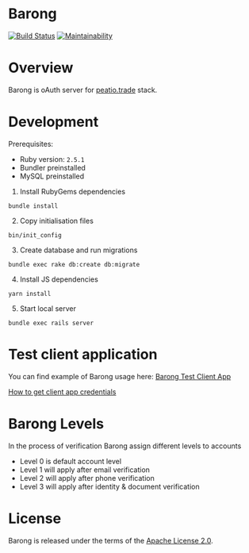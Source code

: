 [travis]: https://travis-ci.org/rubykube/barong
[codeclimate]: https://codeclimate.com/github/rubykube/barong/maintainability
[peatio.tech]: https://www.peatio.tech

# Barong
[![Build Status](https://travis-ci.org/rubykube/barong.svg?branch=master)][travis]
[![Maintainability](https://api.codeclimate.com/v1/badges/a53414f061e69f6f531a/maintainability)][codeclimate]

# Overview

Barong is oAuth server for [peatio.trade][peatio.tech] stack.

# Development

Prerequisites:
- Ruby version: `2.5.1`
- Bundler preinstalled
- MySQL preinstalled

1. Install RubyGems dependencies
```
bundle install
```

2. Copy initialisation files
```
bin/init_config
```

3. Create database and run migrations
```
bundle exec rake db:create db:migrate
```

4. Install JS dependencies
```
yarn install
```

5. Start local server
```
bundle exec rails server
```

# Test client application

You can find example of Barong usage here: [Barong Test Client App](https://github.com/rubykube/barong-client-app)

[How to get client app credentials](./docs/oauthclient.md)

# Barong Levels

In the process of verification Barong assign different levels to accounts

- Level 0 is default account level
- Level 1 will apply after email verification
- Level 2 will apply after phone verification
- Level 3 will apply after identity & document verification

# License
Barong is released under the terms of the [Apache License 2.0](./LICENSE.md).
